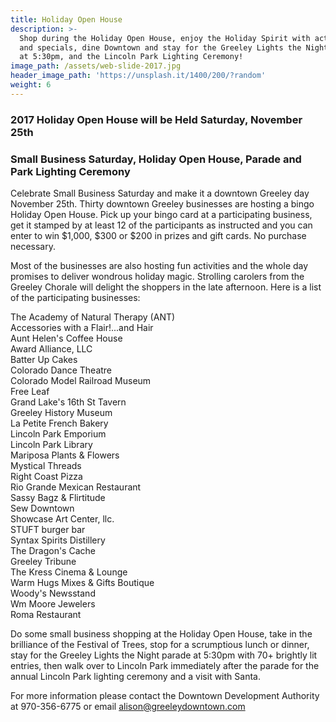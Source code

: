 ```yaml
---
title: Holiday Open House
description: >-
  Shop during the Holiday Open House, enjoy the Holiday Spirit with activities
  and specials, dine Downtown and stay for the Greeley Lights the Night Parade
  at 5:30pm, and the Lincoln Park Lighting Ceremony!
image_path: /assets/web-slide-2017.jpg
header_image_path: 'https://unsplash.it/1400/200/?random'
weight: 6
---
```



### 2017 Holiday Open House will be Held Saturday, November 25th

### Small Business Saturday, Holiday Open House, Parade and Park Lighting Ceremony

Celebrate Small Business Saturday and make it a downtown Greeley day November 25th. Thirty downtown Greeley businesses are hosting a bingo Holiday Open House. Pick up your bingo card at a participating business, get it stamped by at least 12 of the participants as instructed and you can enter to win $1,000, $300 or $200 in prizes and gift cards. No purchase necessary.

Most of the businesses are also hosting fun activities and the whole day promises to deliver wondrous holiday magic. Strolling carolers from the Greeley Chorale will delight the shoppers in the late afternoon. Here is a list of the participating businesses:

The Academy of Natural Therapy (ANT)<br>Accessories with a Flair!...and Hair<br>Aunt Helen's Coffee House<br>Award Alliance, LLC<br>Batter Up Cakes<br>Colorado Dance Theatre<br>Colorado Model Railroad Museum<br>Free Leaf<br>Grand Lake's 16th St Tavern<br>Greeley History Museum<br>La Petite French Bakery<br>Lincoln Park Emporium<br>Lincoln Park Library<br>Mariposa Plants & Flowers<br>Mystical Threads<br>Right Coast Pizza<br>Rio Grande Mexican Restaurant<br>Sassy Bagz & Flirtitude<br>Sew Downtown<br>Showcase Art Center, llc.<br>STUFT burger bar<br>Syntax Spirits Distillery<br>The Dragon's Cache<br>Greeley Tribune<br>The Kress Cinema & Lounge<br>Warm Hugs Mixes & Gifts Boutique<br>Woody's Newsstand<br>Wm Moore Jewelers<br>Roma Restaurant

Do some small business shopping at the Holiday Open House, take in the brilliance of the Festival of Trees, stop for a scrumptious lunch or dinner, stay for the Greeley Lights the Night parade at 5:30pm with 70+ brightly lit entries, then walk over to Lincoln Park immediately after the parade for the annual Lincoln Park lighting ceremony and a visit with Santa.

For more information please contact the Downtown Development Authority at 970-356-6775 or email alison@greeleydowntown.com